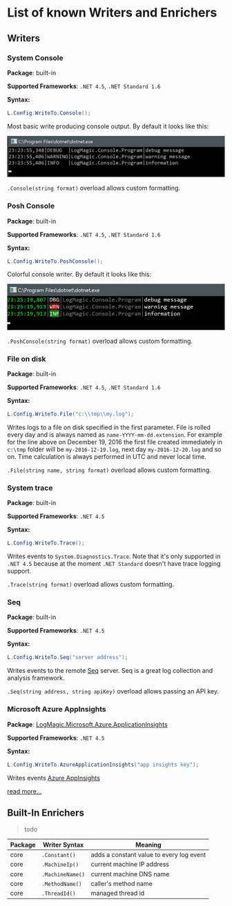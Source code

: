 # List of known Writers and Enrichers

## Writers

### System Console

**Package**: built-in

**Supported Frameworks**: `.NET 4.5`, `.NET Standard 1.6`

**Syntax:**
```csharp
L.Config.WriteTo.Console();
```

Most basic write producing console output. By default it looks like this:

![Writers Console Default](img/writers-console-default.png)

`.Console(string format)` overload allows custom formatting.

### Posh Console

**Package**: built-in

**Supported Frameworks**: `.NET 4.5`, `.NET Standard 1.6`

**Syntax:**
```csharp
L.Config.WriteTo.PoshConsole();
```

Colorful console writer. By default it looks like this:

![Writers Console Default](img/writers-poshconsole-default.png)

`.PoshConsole(string format)` overload allows custom formatting.

### File on disk

**Package**: built-in

**Supported Frameworks**: `.NET 4.5`, `.NET Standard 1.6`

**Syntax:**
```csharp
L.Config.WriteTo.File("c:\\tmp\\my.log");
```

Writes logs to a file on disk specified in the first parameter. File is rolled every day and is always named as `name-YYYY-mm-dd.extension`. For example for the line above on December 19, 2016 the first file created immediately in `c:\tmp` folder will be `my-2016-12-19.log`, next day `my-2016-12-20.log` and so on. Time calculation is always performed in UTC and never local time.

`.File(string name, string format)` overload allows custom formatting.

### System trace

**Package**: built-in

**Supported Frameworks**: `.NET 4.5`

**Syntax:**
```csharp
L.Config.WriteTo.Trace();
```
Writes events to `System.Diagnostics.Trace`. Note that it's only supported in `.NET 4.5` because at the moment `.NET Standard` doesn't have trace logging support.

`.Trace(string format)` overload allows custom formatting.

### Seq

**Package**: built-in

**Supported Frameworks**: `.NET 4.5`

**Syntax:**
```csharp
L.Config.WriteTo.Seq("server address");
```
Writes events to the remote [Seq](https://getseq.net/) server. Seq is a great log collection and analysis framework.

`.Seq(string address, string apiKey)` overload allows passing an API key.

### Microsoft Azure AppInsights

**Package**: [LogMagic.Microsoft.Azure.ApplicationInsights](https://www.nuget.org/packages/LogMagic.Microsoft.Azure.ApplicationInsights/)

**Supported Frameworks**: `.NET 4.5`

**Syntax:**
```csharp
L.Config.WriteTo.AzureApplicationInsights("app insights key");
```
Writes events [Azure AppInsights](https://azure.microsoft.com/en-us/services/application-insights/)

[read more...](packages/azure-appinsights.md)


## Built-In Enrichers

> todo

| Package     | Writer Syntax | Meaning        |
|-------------|---------------|----------------|
|  core       |  `.Constant()` | adds a constant value to every log event |
| core | `.MachineIp()` | current machine IP address |
| core | `.MachineName()` | current machine DNS name |
| core | `.MethodName()` | caller's method name |
| core | `.ThreadId()` | managed thread id |
